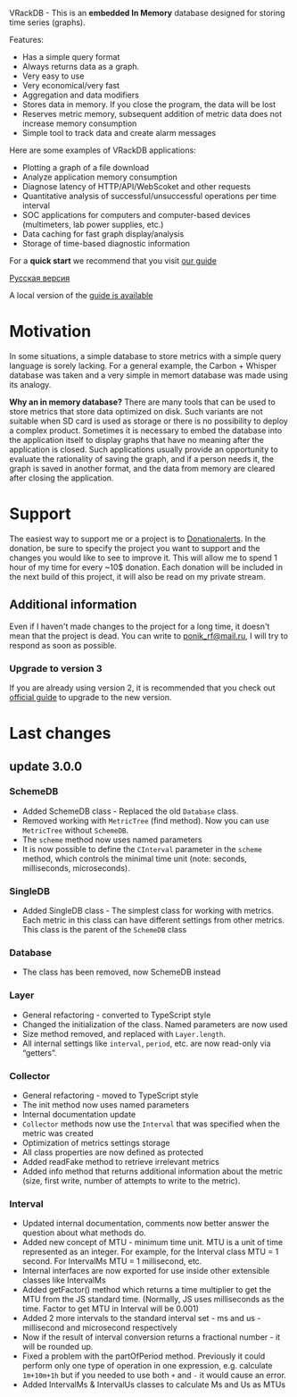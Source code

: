 
VRackDB - This is an **embedded In Memory** database designed for storing time series (graphs). 

Features: 
 - Has a simple query format
 - Always returns data as a graph. 
 - Very easy to use
 - Very economical/very fast
 - Aggregation and data modifiers
 - Stores data in memory. If you close the program, the data will be lost
 - Reserves metric memory, subsequent addition of metric data does not increase memory consumption
 - Simple tool to track data and create alarm messages

Here are some examples of VRackDB applications:
 - Plotting a graph of a file download
 - Analyze application memory consumption
 - Diagnose latency of HTTP/API/WebScoket and other requests
 - Quantitative analysis of successful/unsuccessful operations per time interval 
 - SOC applications for computers and computer-based devices (multimeters, lab power supplies, etc.)
 - Data caching for fast graph display/analysis
 - Storage of time-based diagnostic information

For a **quick start** we recommend that you visit [our guide](https://github.com/ponikrf/VRackDB/wiki/EN%E2%80%90DOC%E2%80%90V3.0) 

[Русская версия](https://github.com/ponikrf/VRackDB/wiki/RU%E2%80%90README-V3.0)

A local version of the [guide is available](/docs/EN-Doc.md)

Motivation
===========

In some situations, a simple database to store metrics with a simple query language is sorely lacking. For a general example, the Carbon + Whisper database was taken and a very simple in memort database was made using its analogy. 

**Why an in memory database?** There are many tools that can be used to store metrics that store data optimized on disk. Such variants are not suitable when SD card is used as storage or there is no possibility to deploy a complex product. Sometimes it is necessary to embed the database into the application itself to display graphs that have no meaning after the application is closed. Such applications usually provide an opportunity to evaluate the rationality of saving the graph, and if a person needs it, the graph is saved in another format, and the data from memory are cleared after closing the application.

Support
=======
The easiest way to support me or a project is to [Donationalerts](https://donationalerts.com/r/imerzytip). In the donation, be sure to specify the project you want to support and the changes you would like to see to improve it. This will allow me to spend 1 hour of my time for every ~10$ donation. Each donation will be included in the next build of this project, it will also be read on my private stream.

Additional information
--------------

Even if I haven't made changes to the project for a long time, it doesn't mean that the project is dead. You can write to ponik_rf@mail.ru, I will try to respond as soon as possible.


### Upgrade to version 3

If you are already using version 2, it is recommended that you check out [official guide](https://github.com/ponikrf/VRackDB/wiki/EN%E2%80%90DOC%E2%80%90V3.0) to upgrade to the new version.


Last changes
============

update 3.0.0
------------

### SchemeDB

 - Added SchemeDB class - Replaced the old `Database` class.
 - Removed working with `MetricTree` (find method). Now you can use `MetricTree` without `SchemeDB`.
 - The `scheme` method now uses named parameters 
 - It is now possible to define the `CInterval` parameter in the `scheme` method, which controls the minimal time unit (note: seconds, milliseconds, microseconds).

### SingleDB

 - Added SingleDB class - The simplest class for working with metrics. Each metric in this class can have different settings from other metrics. This class is the parent of the `SchemeDB` class

### Database 

 - The class has been removed, now SchemeDB instead

### Layer 

 - General refactoring - converted to TypeScript style
 - Changed the initialization of the class. Named parameters are now used
 - Size method removed, and replaced with `Layer.length`.
 - All internal settings like `interval`, `period`, etc. are now read-only via “getters”.

### Collector

 - General refactoring - moved to TypeScript style
 - The init method now uses named parameters
 - Internal documentation update
 - `Collector` methods now use the `Interval` that was specified when the metric was created
 - Optimization of metrics settings storage
 - All class properties are now defined as protected
 - Added readFake method to retrieve irrelevant metrics
 - Added info method that returns additional information about the metric (size, first write, number of attempts to write to the metric).

### Interval

 - Updated internal documentation, comments now better answer the question about what methods do.
 - Added new concept of MTU - minimum time unit. MTU is a unit of time represented as an integer. For example, for the Interval class MTU = 1 second. For IntervalMs MTU = 1 millisecond, etc.
 - Internal interfaces are now exported for use inside other extensible classes like IntervalMs
 - Added getFactor() method which returns a time multiplier to get the MTU from the JS standard time. (Normally, JS uses milliseconds as the time. Factor to get MTU in Interval will be 0.001)
 - Added 2 more intervals to the standard interval set - ms and us - millisecond and microsecond respectively
 - Now if the result of interval conversion returns a fractional number - it will be rounded up.
 - Fixed a problem with the partOfPeriod method. Previously it could perform only one type of operation in one expression, e.g. calculate `1m+10m+1h` but if you needed to use both `+` and `-` it would cause an error.
 - Added IntervalMs & IntervalUs classes to calculate Ms and Us as MTUs

